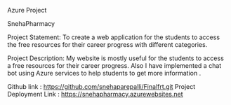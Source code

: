 Azure Project

SnehaPharmacy

Project Statement:
To create a web application for the students to access the free resources for their career progress with different categories.

Project Description:
My website is mostly useful for the students to access a free resources for their career progress.
Also I have implemented a chat bot using Azure services to help students to get more information .

Github link             :   https://github.com/snehaparepalli/Finalfrt.git
Project Deployment Link :   https://snehapharmacy.azurewebsites.net
